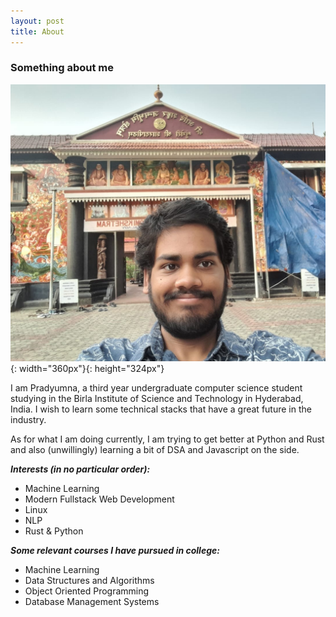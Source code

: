```yaml
---
layout: post
title: About
---
```


### Something about me

![can't load image](images/pradyumna.jpeg "In Kaladi, Kerala"){: width="360px"}{: height="324px"}

I am Pradyumna, a third year undergraduate computer science student studying in the Birla Institute of Science and Technology in Hyderabad, India. I wish to learn some technical stacks that have a great future in the industry.

As for what I am doing currently, I am trying to get better at Python and Rust and also (unwillingly) learning a bit of DSA and Javascript on the side.

**_Interests (in no particular order):_**

- Machine Learning
- Modern Fullstack Web Development
- Linux
- NLP
- Rust & Python

**_Some relevant courses I have pursued in college:_**
- Machine Learning
- Data Structures and Algorithms
- Object Oriented Programming
- Database Management Systems